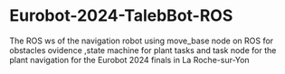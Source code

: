 # Eurobot-2024-TalebBot-ROS
The ROS ws of the navigation robot using move_base node on ROS for obstacles ovidence ,state machine for plant tasks and task node for the plant navigation for the Eurobot 2024 finals in La Roche-sur-Yon 
